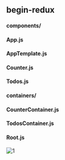 ## begin-redux
#### components/
#### App.js
#### AppTemplate.js
#### Counter.js
#### Todos.js
#### containers/
#### CounterContainer.js
#### TodosContainer.js
#### Root.js

![1](https://user-images.githubusercontent.com/26092150/43998122-3cd76d58-9dbc-11e8-9721-7b19e78ef8d0.JPG)

